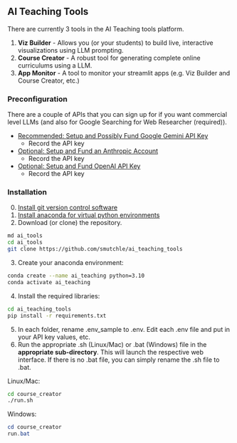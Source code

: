 ## AI Teaching Tools

There are currently 3 tools in the AI Teaching tools platform.

1. **Viz Builder** - Allows you (or your students) to build live, interactive visualizations using LLM prompting.
2. **Course Creator** - A robust tool for generating complete online curriculums using a LLM.
3. **App Monitor** - A tool to monitor your streamlit apps (e.g. Viz Builder and Course Creator, etc.)

### Preconfiguration

There are a couple of APIs that you can sign up for if you want commercial level LLMs (and also for Google Searching for Web Researcher (required)).

- [Recommended: Setup and Possibly Fund Google Gemini API Key](https://ai.google.dev/gemini-api/docs/api-key)
  - Record the API key
- [Optional: Setup and Fund an Anthropic Account](https://console.anthropic.com/login?returnTo=%2F%3F)
  - Record the API key
- [Optional: Setup and Fund OpenAI API Key](https://platform.openai.com/api-keys)
  - Record the API key

### Installation

0. [Install git version control software](https://git-scm.com/downloads)
1. [Install anaconda for virtual python environments](https://www.anaconda.com/download)
2. Download (or clone) the repository.

```bash
md ai_tools
cd ai_tools
git clone https://github.com/smutchle/ai_teaching_tools
```

3. Create your anaconda environment:

```bash
conda create --name ai_teaching python=3.10
conda activate ai_teaching
```

4. Install the required libraries:

```bash
cd ai_teaching_tools
pip install -r requirements.txt
```

5. In each folder, rename .env_sample to .env. Edit each .env file and put in your API key values, etc.
6. Run the appropriate .sh (Linux/Mac) or .bat (Windows) file in the **appropriate sub-directory**. This will launch the respective web interface. If there is no .bat file, you can simply rename the .sh file to .bat.

Linux/Mac:

```bash
cd course_creator
./run.sh
```

Windows:

```powershell
cd course_creator
run.bat
```
